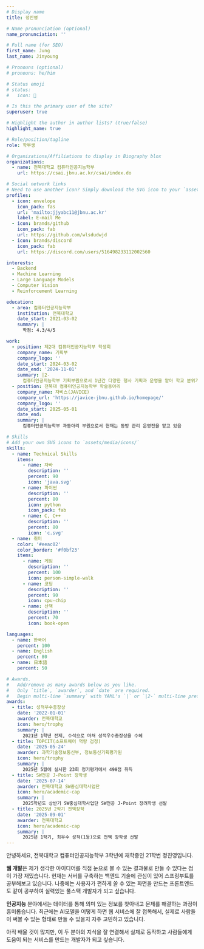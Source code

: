 ```yaml
---
# Display name
title: 정진영

# Name pronunciation (optional)
name_pronunciation: ''

# Full name (for SEO)
first_name: Jung
last_name: Jinyoung

# Pronouns (optional)
# pronouns: he/him

# Status emoji
# status:
#   icon: 🚀

# Is this the primary user of the site?
superuser: true

# Highlight the author in author lists? (true/false)
highlight_name: true

# Role/position/tagline
role: 학부생

# Organizations/Affiliations to display in Biography blox
organizations:
  - name: 전북대학교 컴퓨터인공지능학부
    url: https://csai.jbnu.ac.kr/csai/index.do

# Social network links
# Need to use another icon? Simply download the SVG icon to your `assets/media/icons/` folder.
profiles:
  - icon: envelope
    icon_pack: fas
    url: 'mailto:jjyabc11@jbnu.ac.kr'
    label: E-mail Me
  - icon: brands/github
    icon_pack: fab
    url: https://github.com/wlsdudwjd
  - icon: brands/discord
    icon_pack: fab
    url: https://discord.com/users/516498233112002560

interests:
  - Backend
  - Machine Learning
  - Large Language Models
  - Computer Vision
  - Reinforcement Learning

education:
  - area: 컴퓨터인공지능학부
    institution: 전북대학교
    date_start: 2021-03-02
    summary: |
      학점: 4.3/4/5

work:
  - position: 제2대 컴퓨터인공지능학부 학생회
    company_name: 기획부
    company_logo: ''
    date_start: 2024-03-02
    date_end: '2024-11-01'
    summary: |2-
      컴퓨터인공지능학부 기획부원으로서 1년간 다양한 행사 기획과 운영을 맡아 학교 분위기 활성화에 기여함
  - position: 전북대 컴퓨터인공지능학부 학술동아리
    company_name: 자비스(JAVICE)
    company_url: 'https://javice-jbnu.github.io/homepage/'
    company_logo: ''
    date_start: 2025-05-01
    date_end: 
    summary: |
      컴퓨터인공지능학부 과동아리 부원으로서 현재는 동방 관리 운영진을 맡고 있음

# Skills
# Add your own SVG icons to `assets/media/icons/`
skills:
  - name: Technical Skills
    items:
      - name: 자바
        description: ''
        percent: 90
        icon: 'java.svg'
      - name: 파이썬
        description: ''
        percent: 80
        icon: python
        icon_pack: fab
      - name: C, C++
        description: ''
        percent: 80
        icon: 'c.svg'
  - name: 취미
    color: '#eeac02'
    color_border: '#f0bf23'
    items:
      - name: 게임
        description: ''
        percent: 100
        icon: person-simple-walk
      - name: 코딩
        description: ''
        percent: 90
        icon: cpu-chip
      - name: 산책
        description: ''
        percent: 70
        icon: book-open

languages:
  - name: 한국어
    percent: 100
  - name: English
    percent: 80
  - name: 日本語
    percent: 50

# Awards.
#   Add/remove as many awards below as you like.
#   Only `title`, `awarder`, and `date` are required.
#   Begin multi-line `summary` with YAML's `|` or `|2-` multi-line prefix and indent 2 spaces below.
awards:
  - title: 성적우수총장상
    date: '2022-01-01'
    awarder: 전북대학교
    icon: hero/trophy
    summary: |
      2021년 1학년 전제, 수석으로 마쳐 성적우수총장상을 수혜
  - title: TOPCIT(소프트웨어 역량 검정)
    date: '2025-05-24'
    awarder: 과학기술정보통신부, 정보통신기획평가원
    icon: hero/trophy
    summary: |
      2025년 5월에 실시한 23회 정기평가에서 498점 취득
  - title: SW전공 J-Point 장학생
    date: '2025-07-14'
    awarder: 전북대학교 SW중심대학사업단
    icon: hero/academic-cap
    summary: |
      2025학년도 상반기 SW중심대학사업단 SW전공 J-Point 장려학생 선발
  - title: 2025년 2학기 전액장학
    date: '2025-09-01'
    awarder: 전북대학교
    icon: hero/academic-cap
    summary: |
      2025년 1학기, 최우수 성적(1등)으로 전액 장학생 선발
---
```


안녕하세요, 전북대학교 컴퓨터인공지능학부 3학년에 재학중인 21학번 정진영입니다.

**웹 개발**은 제가 생각한 아이디어를 직접 눈으로 볼 수 있는 결과물로 만들 수 있다는 점이 가장 재밌습니다. 현재는 서버를 구축하는 백엔드 기술에 관심이 있어 스프링부트를 공부해보고 있습니다. 나중에는 사용자가 편하게 쓸 수 있는 화면을 만드는 프론트엔드도 같이 공부하여 실력있는 풀스택 개발자가 되고 싶습니다.

**인공지능** 분야에서는 데이터를 통해 의미 있는 정보를 찾아내고 문제를 해결하는 과정이 흥미롭습니다. 최근에는 AI모델을 어떻게 하면 웹 서비스에 잘 접목해서, 실제로 사람들이 써볼 수 있는 형태로 만들 수 있을지 자주 고민하고 있습니다.

아직 배울 것이 많지만, 이 두 분야의 지식을 잘 연결해서 실제로 동작하고 사람들에게 도움이 되는 서비스를 만드는 개발자가 되고 싶습니다.